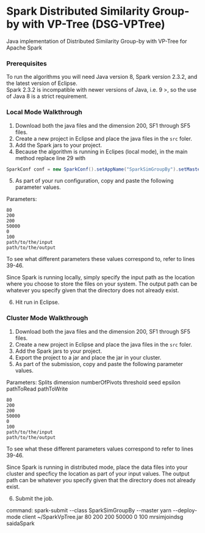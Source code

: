 # Spark Distributed Similarity Group-by with VP-Tree (DSG-VPTree)
Java implementation of Distributed Similarity Group-by with VP-Tree for Apache Spark

### Prerequisites

To run the algorithms you will need Java version 8, Spark version 2.3.2, and the latest version of Eclipse.   
Spark 2.3.2 is incompatible with newer versions of Java, i.e. 9 >, so the use of Java 8 is a strict requirement.  
 
### Local Mode Walkthrough
1. Download both the java files and the dimension 200, SF1 through SF5 files.
2. Create a new project in Eclipse and place the java files in the ```src``` foler.
3. Add the Spark jars to your project.
4. Because the algorithm is running in Eclipes (local mode), in the main method replace line 29 with
```java
SparkConf conf = new SparkConf().setAppName("SparkSimGroupBy").setMaster("local[*]");
```
5. As part of your run configuration, copy and paste the following parameter values.    

Parameters:   
```
80
200
200
50000
0
100
path/to/the/input
path/to/the/output
```
To see what different parameters these  values correspond to, refer to lines 39-46.  
 
Since Spark is running locally, simply specify the input path as the location where you choose to store the files on your system. The output path can be whatever you specify given that the directory does not already exist.

6. Hit run in Eclipse.

### Cluster Mode Walkthrough
1. Download both the java files and the dimension 200, SF1 through SF5 files.
2. Create a new project in Eclipse and place the java files in the ```src``` foler.
3. Add the Spark jars to your project.
4. Export the project to a jar and place the jar in your cluster.  
5. As part of the submission, copy and paste the following parameter values.   

Parameters:  Splits dimension numberOfPivots threshold seed epsilon pathToRead pathToWrite 
```
80
200
200
50000
0
100
path/to/the/input
path/to/the/output
```
To see what these different parameters values correspond to refer to lines 39-46.  
 
Since Spark is running in distributed mode, place the data files into your cluster and specficy the location as part of your input values. The output path can be whatever you specify given that the directory does not already exist.

6. Submit the job.

command: spark-submit --class SparkSimGroupBy  --master yarn --deploy-mode client ~/SparkVpTree.jar 80 200 200 50000 0 100 mrsimjoindsg saidaSpark   


